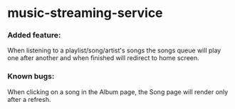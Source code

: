 # music-streaming-service

### Added feature:
When listening to a playlist/song/artist's songs the songs queue will play one after another and when finished will redirect to home screen.

### Known bugs:
When clicking on a song in the Album page, the Song page will render only after a refresh.
